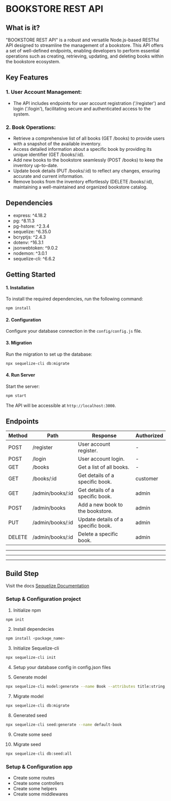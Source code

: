 # BOOKSTORE REST API
## What is it?
"BOOKSTORE REST API" is a robust and versatile Node.js-based RESTful API designed to streamline the management of a bookstore. This API offers a set of well-defined endpoints, enabling developers to perform essential operations such as creating, retrieving, updating, and deleting books within the bookstore ecosystem.

## Key Features
### 1. User Account Management:
- The API includes endpoints for user account registration ('/register') and login ('/login'), facilitating secure and authenticated access to the system.
### 2. Book Operations:

- Retrieve a comprehensive list of all books (GET /books) to provide users with a snapshot of the available inventory.
- Access detailed information about a specific book by providing its unique identifier (GET /books/:id).
- Add new books to the bookstore seamlessly (POST /books) to keep the inventory up-to-date.
- Update book details (PUT /books/:id) to reflect any changes, ensuring accurate and current information.
- Remove books from the inventory effortlessly (DELETE /books/:id), maintaining a well-maintained and organized bookstore catalog.

## Dependencies
- express: ^4.18.2
- pg: ^8.11.3
- pg-hstore: ^2.3.4
- sequelize: ^6.35.0
- bcryptjs: ^2.4.3
- dotenv: ^16.3.1
- jsonwebtoken: ^9.0.2
- nodemon: ^3.0.1
- sequelize-cli: ^6.6.2

## Getting Started
#### 1. Installation
To install the required dependencies, run the following command:

```sh
npm install
```
#### 2. Configuration
Configure your database connection in the `config/config.js` file.

#### 3. Migration
Run the migration to set up the database:

```sh
npx sequelize-cli db:migrate
```

#### 4. Run Server
Start the server:
```sh
npm start
```
The API will be accessible at `http://localhost:3000`.

## Endpoints
| Method | Path | Response | Authorized |
| --- | --- | --- | --- |
| POST | /register | User account register. | - |
| POST | /login | User account login. | - |
| GET | /books | Get a list of all books. | - |
| GET | /books/:id | Get details of a specific book. | customer |
| GET | /admin/books/:id | Get details of a specific book. | admin |
| POST | /admin/books | Add a new book to the bookstore. | admin |
| PUT | /admin/books/:id | Update details of a specific book. | admin |
| DELETE | /admin/books/:id | Delete a specific book. | admin |

---
---
---

## Build Step
Visit the docs [Sequelize Documentation](https://sequelize.org/docs/v6/)
### Setup & Configuration project
1. Initialize npm
```sh
npm init
```

2. Install dependecies
```sh
npm install <package_name>
```

3. Initialize Sequelize-cli
```sh
npx sequelize-cli init
```

4. Setup your database config in config.json files

6. Generate model
```sh
npx sequelize-cli model:generate --name Book --attributes title:string,author:string,stock:number
```

7. Migrate model
```sh
npx sequelize-cli db:migrate
```

8. Generated seed
```sh
npx sequelize-cli seed:generate --name default-book
```

9. Create some seed

10. Migrate seed
```sh
npx sequelize-cli db:seed:all
```


### Setup & Configuration app
- Create some routes
- Create some controllers
- Create some helpers
- Create some middlewares
